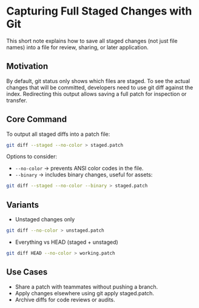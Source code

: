 # Capturing Full Staged Changes with Git

This short note explains how to save all staged changes (not just file names) into a file for review, sharing, or later application.

## Motivation

By default, git status only shows which files are staged. To see the actual changes that will be committed, developers need to use git diff against the index. Redirecting this output allows saving a full patch for inspection or transfer.

## Core Command

To output all staged diffs into a patch file:

```bash
git diff --staged --no-color > staged.patch
```

Options to consider:

- `--no-color` → prevents ANSI color codes in the file.
- `--binary` → includes binary changes, useful for assets:

```bash
git diff --staged --no-color --binary > staged.patch
```

## Variants

- Unstaged changes only

```bash
git diff --no-color > unstaged.patch
```

- Everything vs HEAD (staged + unstaged)

```bash
git diff HEAD --no-color > working.patch
```

## Use Cases

- Share a patch with teammates without pushing a branch.
- Apply changes elsewhere using git apply staged.patch.
- Archive diffs for code reviews or audits.

